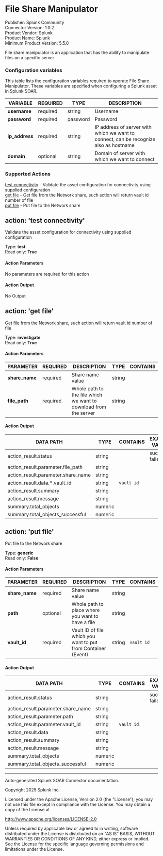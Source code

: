 # File Share Manipulator

Publisher: Splunk Community \
Connector Version: 1.0.2 \
Product Vendor: Splunk \
Product Name: Splunk \
Minimum Product Version: 5.5.0

File share manipulator is an application that has the ability to manipulate files on a specific server

### Configuration variables

This table lists the configuration variables required to operate File Share Manipulator. These variables are specified when configuring a Splunk asset in Splunk SOAR.

VARIABLE | REQUIRED | TYPE | DESCRIPTION
-------- | -------- | ---- | -----------
**username** | required | string | Username |
**password** | required | password | Password |
**ip_address** | required | string | IP address of server with which we want to connect, can be recognize also as hostname |
**domain** | optional | string | Domain of server with which we want to connect |

### Supported Actions

[test connectivity](#action-test-connectivity) - Validate the asset configuration for connectivity using supplied configuration \
[get file](#action-get-file) - Get file from the Network share, such action will return vault id number of file \
[put file](#action-put-file) - Put file to the Network share

## action: 'test connectivity'

Validate the asset configuration for connectivity using supplied configuration

Type: **test** \
Read only: **True**

#### Action Parameters

No parameters are required for this action

#### Action Output

No Output

## action: 'get file'

Get file from the Network share, such action will return vault id number of file

Type: **investigate** \
Read only: **True**

#### Action Parameters

PARAMETER | REQUIRED | DESCRIPTION | TYPE | CONTAINS
--------- | -------- | ----------- | ---- | --------
**share_name** | required | Share name value | string | |
**file_path** | required | Whole path to the file which we want to download from the server | string | |

#### Action Output

DATA PATH | TYPE | CONTAINS | EXAMPLE VALUES
--------- | ---- | -------- | --------------
action_result.status | string | | success failed |
action_result.parameter.file_path | string | | |
action_result.parameter.share_name | string | | |
action_result.data.\*.vault_id | string | `vault id` | |
action_result.summary | string | | |
action_result.message | string | | |
summary.total_objects | numeric | | |
summary.total_objects_successful | numeric | | |

## action: 'put file'

Put file to the Network share

Type: **generic** \
Read only: **False**

#### Action Parameters

PARAMETER | REQUIRED | DESCRIPTION | TYPE | CONTAINS
--------- | -------- | ----------- | ---- | --------
**share_name** | required | Share name value | string | |
**path** | optional | Whole path to place where you want to have a file | string | |
**vault_id** | required | Vault ID of file which you want to put from Container (Event) | string | `vault id` |

#### Action Output

DATA PATH | TYPE | CONTAINS | EXAMPLE VALUES
--------- | ---- | -------- | --------------
action_result.status | string | | success failed |
action_result.parameter.share_name | string | | |
action_result.parameter.path | string | | |
action_result.parameter.vault_id | string | `vault id` | |
action_result.data | string | | |
action_result.summary | string | | |
action_result.message | string | | |
summary.total_objects | numeric | | |
summary.total_objects_successful | numeric | | |

______________________________________________________________________

Auto-generated Splunk SOAR Connector documentation.

Copyright 2025 Splunk Inc.

Licensed under the Apache License, Version 2.0 (the "License");
you may not use this file except in compliance with the License.
You may obtain a copy of the License at

http://www.apache.org/licenses/LICENSE-2.0

Unless required by applicable law or agreed to in writing,
software distributed under the License is distributed on an "AS IS" BASIS,
WITHOUT WARRANTIES OR CONDITIONS OF ANY KIND, either express or implied.
See the License for the specific language governing permissions and limitations under the License.
